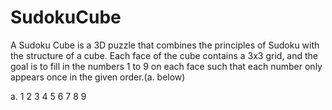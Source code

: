 # SudokuCube

A Sudoku Cube is a 3D puzzle that combines the principles of Sudoku with the structure of a cube.
Each face of the cube contains a 3x3 grid, and the goal is to fill in the numbers 1 to 9 on each face such that each number
only appears once in the given order.(a. below)

a.
	1 2 3
	4 5 6
	7 8 9